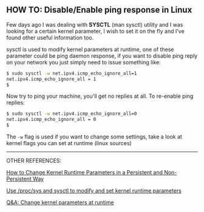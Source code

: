 ## HOW TO: Disable/Enable ping response in Linux

Few days ago I was dealing with **SYSCTL** (man sysctl)  utility and I was looking for a certain kernel parameter, I wish to set  it on the fly and I've found other useful information too.

sysctl is used to modify kernel parameters at runtime, one of these  parameter could be ping daemon response, if you want to disable ping  reply on your network you just simply need to issue something like:

```bash
$ sudo sysctl -w net.ipv4.icmp_echo_ignore_all=1 
net.ipv4.icmp_echo_ignore_all = 1 
$ 
```

Now try to ping your machine, you'll get no replies at all.
To  re-enable ping replies: 

```bash
$ sudo sysctl -w net.ipv4.icmp_echo_ignore_all=0
net.ipv4.icmp_echo_ignore_all = 0
$
```

The `-w` flag is used if you want to change some settings, take a look at kernel flags you can set at runtime (linux sources) 



------

OTHER REFERENCES:

[How to Change Kernel Runtime Parameters in a Persistent and Non-Persistent Way](https://www.tecmint.com/change-modify-linux-kernel-runtime-parameters/) 

[Use /proc/sys and sysctl to modify and set kernel runtime parameters](https://www.rootusers.com/use-procsys-and-sysctl-to-modify-and-set-kernel-runtime-parameters/) 

[Q&A: Change kernel parameters at runtime](https://unix.stackexchange.com/a/123050/286615) 
